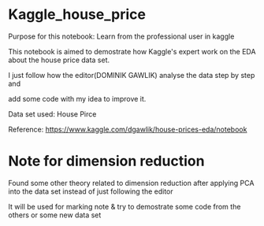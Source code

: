 # Kaggle_house_price
Purpose for this notebook: Learn from the professional user in kaggle

This notebook is aimed to demostrate how Kaggle's expert work on the EDA about the house price data set. 

I just follow how the editor(DOMINIK GAWLIK) analyse the data step by step and

add some code with my idea to improve it.

Data set used: House Pirce

Reference: https://www.kaggle.com/dgawlik/house-prices-eda/notebook

# Note for dimension reduction
Found some other theory related to dimension reduction after applying PCA into the data set instead of just following the editor

It will be used for marking note & try to demostrate some code from the others or some new data set
